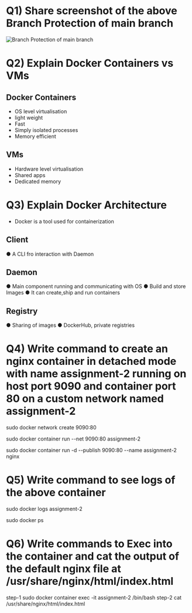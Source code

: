 # Q1) Share screenshot of the above Branch Protection of main branch

![Branch Protection of main branch](https://user-images.githubusercontent.com/62700476/194774394-a514f13d-35b8-42e2-90a0-0504059f3fad.png)


# Q2) Explain Docker Containers vs VMs

## Docker Containers

- OS level virtualisation
- light weight
- Fast
- Simply isolated processes 
- Memory efficient

## VMs

- Hardware level virtualisation
- Shared apps
- Dedicated memory

# Q3) Explain Docker Architecture

- Docker is a tool used for containerization
## Client
● A CLI fro interaction with Daemon

## Daemon
● Main component running and communicating with OS
● Build and store Images
● It can create,ship and run containers

## Registry
● Sharing of images
● DockerHub, private registries

# Q4) Write command to create an nginx container in detached mode with name assignment-2 running on host port 9090 and container port 80 on a custom network named assignment-2

sudo docker network create 9090:80

sudo docker container run --net 9090:80 assignment-2 

sudo docker container run -d --publish 9090:80 --name assignment-2 nginx

# Q5) Write command to see logs of the above container

sudo docker logs assignment-2

sudo docker ps

# Q6) Write commands to Exec into the container and cat the output of the default nginx file at /usr/share/nginx/html/index.html

step-1 sudo docker container exec -it assignment-2 /bin/bash 
step-2  cat /usr/share/nginx/html/index.html

